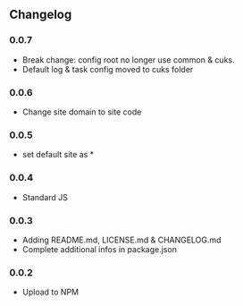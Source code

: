 ## Changelog

### 0.0.7

- Break change: config root no longer use common & cuks.
- Default log & task config moved to cuks folder

### 0.0.6

- Change site domain to site code

### 0.0.5

- set default site as *

### 0.0.4

- Standard JS

### 0.0.3

- Adding README.md, LICENSE.md & CHANGELOG.md
- Complete additional infos in package.json

### 0.0.2

- Upload to NPM

